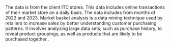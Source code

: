 The data is from the client ITC stores. This data includes online transactions of their market store on a daily basis. The data includes from months of 2022 and 2023.
Market basket analysis is a data mining technique used by retailers to increase sales by better understanding customer purchasing patterns. It involves analyzing large data sets, such as purchase history, to reveal product groupings, as well as products that are likely to be purchased together..
